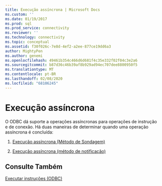 ```yaml
---
title: Execução assíncrona | Microsoft Docs
ms.custom: ''
ms.date: 01/19/2017
ms.prod: sql
ms.prod_service: connectivity
ms.reviewer: ''
ms.technology: connectivity
ms.topic: conceptual
ms.assetid: f30f026c-7e8d-4ef2-a2ee-877ce19dd6a3
author: MightyPen
ms.author: genemi
ms.openlocfilehash: 49461b354c466d6d681f4c35e332f02f04c3e2a6
ms.sourcegitcommit: b87d36c46b39af8b929ad94ec707dee8800950f5
ms.translationtype: MT
ms.contentlocale: pt-BR
ms.lasthandoff: 02/08/2020
ms.locfileid: "68106245"
---
```

# <a name="asynchronous-execution"></a>Execução assíncrona
O ODBC dá suporte a operações assíncronas para operações de instrução e de conexão. Há duas maneiras de determinar quando uma operação assíncrona é concluída:  
  
1.  [Execução assíncrona (Método de Sondagem)](../../../odbc/reference/develop-app/asynchronous-execution-polling-method.md)  
  
2.  [Execução assíncrona (método de notificação)](../../../odbc/reference/develop-app/asynchronous-execution-notification-method.md)  
  
## <a name="see-also"></a>Consulte Também  
 [Executar instruções (ODBC)](../../../odbc/reference/develop-app/executing-statements-odbc.md)
